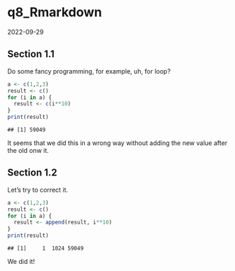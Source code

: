 q8_Rmarkdown
================
2022-09-29

## Section 1.1

Do some fancy programming, for example, uh, for loop?

``` r
a <- c(1,2,3)
result <- c()
for (i in a) {
  result <- c(i**10)
}
print(result)
```

    ## [1] 59049

It seems that we did this in a wrong way without adding the new value
after the old onw it.

## Section 1.2

Let’s try to correct it.

``` r
a <- c(1,2,3)
result <- c()
for (i in a) {
  result <- append(result, i**10)
}
print(result)
```

    ## [1]     1  1024 59049

We did it!
